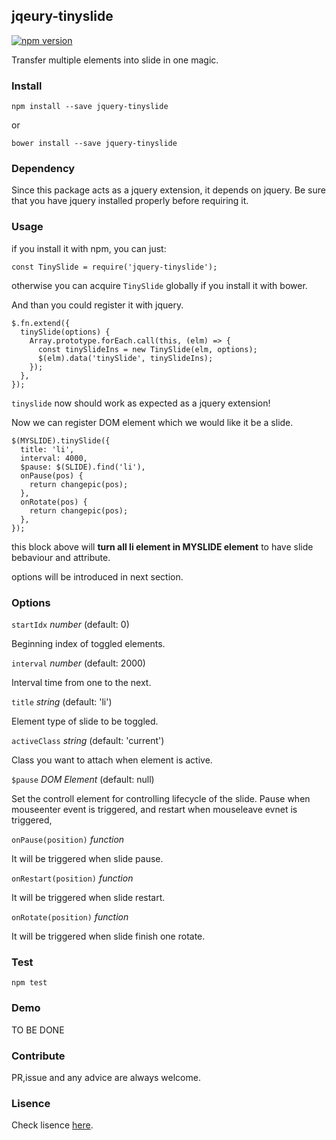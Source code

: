 ## jqeury-tinyslide

[![npm version](https://badge.fury.io/js/jquery-tinyslide.svg)](https://badge.fury.io/js/jquery-tinyslide)

Transfer multiple elements into slide in one magic. 

### Install

```
npm install --save jquery-tinyslide
```

or 

```
bower install --save jquery-tinyslide
```

### Dependency

Since this package acts as a jquery extension, it depends on jquery. Be sure that you have jquery installed properly before requiring it.

### Usage

if you install it with npm, you can just: 

```
const TinySlide = require('jquery-tinyslide');
```

otherwise you can acquire `TinySlide` globally if you install it with bower.

And than you could register it with jquery.

```
$.fn.extend({
  tinySlide(options) {
    Array.prototype.forEach.call(this, (elm) => {
      const tinySlideIns = new TinySlide(elm, options);
      $(elm).data('tinySlide', tinySlideIns);
    });
  },
});
```

`tinyslide` now should work as expected as a jquery extension!

Now we can register DOM element which we would like it be a slide.

```
$(MYSLIDE).tinySlide({
  title: 'li',
  interval: 4000,
  $pause: $(SLIDE).find('li'),
  onPause(pos) {
    return changepic(pos);
  },
  onRotate(pos) {
    return changepic(pos);
  },
});
```

this block above will **turn all li element in MYSLIDE element** to have slide bebaviour and attribute.

options will be introduced in next section.

### Options

`startIdx` _number_ (default: 0)

Beginning index of toggled elements.

`interval` _number_ (default: 2000)

Interval time from one to the next.

`title` _string_ (default: 'li')

Element type of slide to be toggled.

`activeClass` _string_ (default: 'current')

Class you want to attach when element is active.

`$pause` _DOM Element_ (default: null)

Set the controll element for controlling lifecycle of the slide. Pause when mouseenter event is triggered, and restart when mouseleave evnet is triggered,

`onPause(position)` _function_

It will be triggered when slide pause. 

`onRestart(position)` _function_

It will be triggered when slide restart.

`onRotate(position)` _function_

It will be triggered when slide finish one rotate.

### Test

`npm test`

### Demo

TO BE DONE

### Contribute

PR,issue and any advice are always welcome.

### Lisence

Check lisence [here](https://github.com/polydice/jquery-tinyslider/blob/master/LICENSE).



